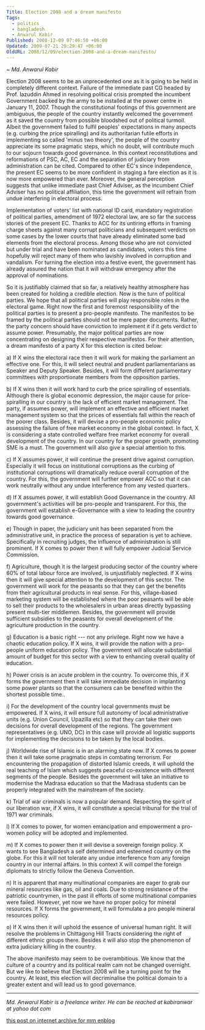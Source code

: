 ```yaml
---
Title: Election 2008 and a dream manifesto
Tags:
  - politics
  - bangladesh
  - Anwarul Kabir
Published: 2008-12-09 07:46:50 +06:00
Updated: 2009-07-21 20:29:47 +06:00
OldURL: 2008/12/09/election-2008-and-a-dream-manifesto/
---
```


~ *Md. Anwarul Kabir*

Election 2008 seems to be an unprecedented one as it is going to be held in completely different context. Failure of the immediate past CG headed by Prof. Iazuddin Ahmed in resolving political crisis prompted the incumbent Government backed by the army to be installed at the power centre in January 11, 2007. Though the constitutional footings of this government are ambiguous, the people of the country instantly welcomed the government as it saved the country from possible bloodshed out of political turmoil. Albeit the government failed to fulfil peoples' expectations in many aspects (e.g. curbing the price spiralling)  and its authoritarian futile efforts in implementing so called 'minus two theory', the people of the country appreciate its some pragmatic steps, which no doubt, will contribute much to our sojourn towards good governance. In this context reconstitutions and reformations of PSC, AC, EC and the separation of judiciary from administration can be cited. Compared to other EC's since independence, the present EC seems to be more confident in staging a fare election as it is now more empowered than ever. Moreover, the general perception suggests that unlike immediate past Chief Adviser, as the incumbent Chief Adviser has no political affiliation, this time the government will refrain from undue interfering in electoral process.

 
Implementation of voters' list with national ID card, mandatory registration of political parties, amendment of  1972 electoral law, are so far the success stories of the present EC. Thanks to ACC for its untiring efforts in framing charge sheets against many corrupt politicians and subsequent verdicts on some cases by the lower courts that have already  eliminated some  bad elements from the electoral process. Among those who are not convicted but under trial and have been nominated as candidates, voters this time hopefully will reject many of them who lavishly involved in corruption and vandalism. For turning the election into a festive event, the government has already assured the nation that it will withdraw emergency after the approval of nominations.  

 
So it is justifiably claimed that so far, a relatively healthy atmosphere has been created for holding a credible election.  Now is the turn of political parties. We hope that all political parties will play responsible roles in the electoral game. Right now the first and foremost responsibility of the political parties is to present a pro-people manifesto. The manifestos to be framed by the political parties should not be mere paper documents. Rather, the party concern should have conviction to implement it if it gets verdict to assume power. Presumably, the major political parties are now concentrating on designing their respective manifestos. For their attention, a dream manifesto of a party X for this election is cited below:


a) If X wins the electoral race then it will work for making the parliament an effective one. For this, it will select neutral and prudent parliamentarians as Speaker and Deputy Speaker. Besides, it will form different parliamentary committees with proportionate members from the opposition parties.    

 
b) If X wins then it will work hard to curb the price spiralling of essentials. Although there is global economic depression, the major cause for price-spiralling in our country is the lack of efficient market management. The party, if assumes power, will implement an effective and efficient market management system so that the prices of essentials fall within the reach of the poorer class. Besides, it will devise a pro-people economic policy assessing the failure of free market economy in the global context. In fact, X is considering a state controlled welfare free market economy for overall development of the country. In our country for the proper growth, promoting SME is a must. The government will also give a special attention to this.

 
c) If X assumes power, it will continue the present drive against corruption. Especially it will focus on institutional corruptions as the curbing of institutional corruptions will dramatically reduce overall corruption of the country. For this, the government will further empower ACC so that it can work neutrally without any undue interference from any vested quarters.

 
d) If X assumes power, it will establish Good Governance in the country. All government's activities will be pro-people and transparent. For this, the government will establish e-Governance with a view to leading the country towards good governance.

 
e) Though in paper, the judiciary unit has been separated from the administrative unit, in practice the process of separation is yet to achieve.  Specifically in recruiting judges, the influence of administration is still prominent. If X comes to power then it will fully empower Judicial Service Commission.

 
f) Agriculture, though it is the largest producing sector of the country where 60% of total labour force are involved, is unjustifiably neglected. If X wins then it will give special attention to the development of this sector. The government will work for the peasants so that they can get the benefits from their agricultural products in real sense. For this, village-based marketing system will be established where the poor peasants will be able to sell their products to the wholesalers in urban areas directly bypassing present multi-tier middlemen. Besides, the government will provide sufficient subsidies to the peasants for overall development of the agriculture production in the country.

 
g) Education is a basic right --- not any privilege. Right now we have a chaotic education policy.  If X wins, it will provide the nation with a pro-people uniform education policy. The government will allocate substantial amount of budget for this sector with a view to enhancing overall quality of education.

 
h) Power crisis is an acute problem in the country. To overcome this, if X forms the government then it will take immediate decision in implanting some power plants so that the consumers can be benefited within the shortest possible time..

 
i) For the development of the country local governments must be empowered. If X wins, it will ensure full autonomy of local administrative units (e.g. Union Council, Upazilla etc) so that they can take their own decisions for overall development of the regions. The government representatives (e.g. UNO, DC) in this case will provide all logistic supports for implementing the decisions to be taken by the local bodies.

 
j) Worldwide rise of Islamic is in an alarming state now. If X comes to power then it will take some pragmatic steps in combating terrorism.  For encountering the propagation of distorted Islamic creeds, it will uphold the real teaching of Islam which suggests peaceful co-existence with different segments of the people.  Besides the government will take an initiative to modernise the Madrasa education so that the Madrasa students can be properly integrated with the mainstream of the society.

 
k) Trial of war criminals is now a popular demand. Respecting the spirit of our liberation war, if X wins, it will constitute a special tribunal for the trial of 1971 war criminals.

 
l) If X comes to power, for women emancipation and empowerment a pro-women policy will be adopted and implemented. 

 
m) If X comes to power then it will devise a sovereign foreign policy. X wants to see Bangladesh a self determined and esteemed country on the globe. For this it will not tolerate any undue interference from any foreign country in our internal affairs. In this context X will compel the foreign diplomats to strictly follow the Geneva Convention.

 
n) It is apparent that many multinational companies are eager to grab our mineral resources like gas, oil and coals. Due to strong resistance of the patriotic countrymen, in the past ill efforts of some multinational companies were failed. However, yet now we have no proper policy for mineral resources. If X forms the government, it will formulate a pro people mineral resources policy.   

 
o) If X wins then it will uphold the essence of universal human right. It will resolve the problems in Chittagong Hill Tracts considering the right of different ethnic groups there. Besides it will also stop the phenomenon of extra judiciary killing in the country.

The above manifesto may seem to be overambitious. We know that the culture of a country and its political realm cam not be changed overnight. But we like to believe that Election 2008 will be a turning point for the country. At least, this election will decriminalise the political domain to a greater extent and will lead us to good governance.


----
*Md. Anwarul Kabir is a freelance writer. He can be reached at kabiranwar at yahoo dot com*

[this post on internet archive for mm enblog](https://web.archive.org/web/20191030043827/https://enblog.mukto-mona.com/2008/12/09/election-2008-and-a-dream-manifesto)